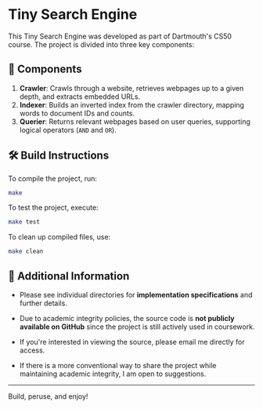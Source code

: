 # Tiny Search Engine

This Tiny Search Engine was developed as part of Dartmouth's CS50 course. The project is divided into three key components:

## 📌 Components

1. **Crawler**: Crawls through a website, retrieves webpages up to a given depth, and extracts embedded URLs.
2. **Indexer**: Builds an inverted index from the crawler directory, mapping words to document IDs and counts.
3. **Querier**: Returns relevant webpages based on user queries, supporting logical operators (`AND` and `OR`).

## 🛠️ Build Instructions

To compile the project, run:

```bash
make
```

To test the project, execute:

```bash
make test
```

To clean up compiled files, use:

```bash
make clean
```

## 📌 Additional Information

- Please see individual directories for **implementation specifications** and further details.
- Due to academic integrity policies, the source code is **not publicly available on GitHub** since the project is still actively used in coursework. 
- If you're interested in viewing the source, please email me directly for access.

- If there is a more conventional way to share the project while maintaining academic integrity, I am open to suggestions.

---

Build, peruse, and enjoy!
